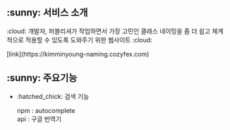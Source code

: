 <h2>:sunny: 서비스 소개</h2>
<p>:cloud: 개발자, 퍼블리셔가 작업하면서 가장 고민인 클래스 네이밍을 좀 더 쉽고 체계적으로 적용할 수 있도록 도와주기 위한 웹사이트 :cloud:</p>
[link](https://kimminyoung-naming.cozyfex.com)



<h2>:sunny: 주요기능</h2>
<div>
<ul>
  <li>
  :hatched_chick: 검색 기능
  <p>
  npm : autocomplete<br/>
  api : 구글 번역기
  </p>
  </li>
</ul>


</div>

